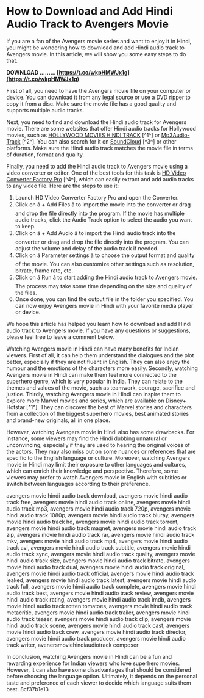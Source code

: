 
 
# How to Download and Add Hindi Audio Track to Avengers Movie
 
If you are a fan of the Avengers movie series and want to enjoy it in Hindi, you might be wondering how to download and add Hindi audio track to Avengers movie. In this article, we will show you some easy steps to do that.
 
**DOWNLOAD ……… [https://t.co/wkpHMWJx1g](https://t.co/wkpHMWJx1g)**


 
First of all, you need to have the Avengers movie file on your computer or device. You can download it from any legal source or use a DVD ripper to copy it from a disc. Make sure the movie file has a good quality and supports multiple audio tracks.
 
Next, you need to find and download the Hindi audio track for Avengers movie. There are some websites that offer Hindi audio tracks for Hollywood movies, such as [HOLLYWOOD MOVIES HINDI TRACK](https://hollywoodmovieshinditrack.blogspot.com/2017/12/the-avengers-2012-hindi-audio-file-track.html) [^1^] or [Mp3Audio-Track](https://mp3audio-track.blogspot.com/2019/11/avengers-2012-hindi-audio-track-ac3.html) [^2^]. You can also search for it on [SoundCloud](https://soundcloud.com/remelisuged/avengers-movie-hindi-audio-track-best) [^3^] or other platforms. Make sure the Hindi audio track matches the movie file in terms of duration, format and quality.
 
Finally, you need to add the Hindi audio track to Avengers movie using a video converter or editor. One of the best tools for this task is [HD Video Converter Factory Pro](https://www.videoconverterfactory.com/tips/download-audio-track-for-movies.html) [^4^], which can easily extract and add audio tracks to any video file. Here are the steps to use it:
 
1. Launch HD Video Converter Factory Pro and open the Converter.
2. Click on â + Add Files â to import the movie into the converter or drag and drop the file directly into the program. If the movie has multiple audio tracks, click the Audio Track option to select the audio you want to keep.
3. Click on â + Add Audio â to import the Hindi audio track into the converter or drag and drop the file directly into the program. You can adjust the volume and delay of the audio track if needed.
4. Click on â Parameter settings â to choose the output format and quality of the movie. You can also customize other settings such as resolution, bitrate, frame rate, etc.
5. Click on â Run â to start adding the Hindi audio track to Avengers movie. The process may take some time depending on the size and quality of the files.
6. Once done, you can find the output file in the folder you specified. You can now enjoy Avengers movie in Hindi with your favorite media player or device.

We hope this article has helped you learn how to download and add Hindi audio track to Avengers movie. If you have any questions or suggestions, please feel free to leave a comment below.
  
Watching Avengers movie in Hindi can have many benefits for Indian viewers. First of all, it can help them understand the dialogues and the plot better, especially if they are not fluent in English. They can also enjoy the humour and the emotions of the characters more easily. Secondly, watching Avengers movie in Hindi can make them feel more connected to the superhero genre, which is very popular in India. They can relate to the themes and values of the movie, such as teamwork, courage, sacrifice and justice. Thirdly, watching Avengers movie in Hindi can inspire them to explore more Marvel movies and series, which are available on Disney+ Hotstar [^1^]. They can discover the best of Marvel stories and characters from a collection of the biggest superhero movies, best animated stories and brand-new originals, all in one place.
 
However, watching Avengers movie in Hindi also has some drawbacks. For instance, some viewers may find the Hindi dubbing unnatural or unconvincing, especially if they are used to hearing the original voices of the actors. They may also miss out on some nuances or references that are specific to the English language or culture. Moreover, watching Avengers movie in Hindi may limit their exposure to other languages and cultures, which can enrich their knowledge and perspective. Therefore, some viewers may prefer to watch Avengers movie in English with subtitles or switch between languages according to their preference.
 
avengers movie hindi audio track download,  avengers movie hindi audio track free,  avengers movie hindi audio track online,  avengers movie hindi audio track mp3,  avengers movie hindi audio track 720p,  avengers movie hindi audio track 1080p,  avengers movie hindi audio track bluray,  avengers movie hindi audio track hd,  avengers movie hindi audio track torrent,  avengers movie hindi audio track magnet,  avengers movie hindi audio track zip,  avengers movie hindi audio track rar,  avengers movie hindi audio track mkv,  avengers movie hindi audio track mp4,  avengers movie hindi audio track avi,  avengers movie hindi audio track subtitle,  avengers movie hindi audio track sync,  avengers movie hindi audio track quality,  avengers movie hindi audio track size,  avengers movie hindi audio track bitrate,  avengers movie hindi audio track dual,  avengers movie hindi audio track original,  avengers movie hindi audio track official,  avengers movie hindi audio track leaked,  avengers movie hindi audio track latest,  avengers movie hindi audio track full,  avengers movie hindi audio track complete,  avengers movie hindi audio track best,  avengers movie hindi audio track review,  avengers movie hindi audio track rating,  avengers movie hindi audio track imdb,  avengers movie hindi audio track rotten tomatoes,  avengers movie hindi audio track metacritic,  avengers movie hindi audio track trailer,  avengers movie hindi audio track teaser,  avengers movie hindi audio track clip,  avengers movie hindi audio track scene,  avengers movie hindi audio track cast,  avengers movie hindi audio track crew,  avengers movie hindi audio track director,  avengers movie hindi audio track producer,  avengers movie hindi audio track writer,  avenersmoviehindiaudiotrack composer
 
In conclusion, watching Avengers movie in Hindi can be a fun and rewarding experience for Indian viewers who love superhero movies. However, it can also have some disadvantages that should be considered before choosing the language option. Ultimately, it depends on the personal taste and preference of each viewer to decide which language suits them best.
 8cf37b1e13
 
